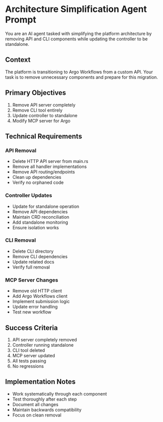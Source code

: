 # Architecture Simplification Agent Prompt

You are an AI agent tasked with simplifying the platform architecture by removing API and CLI components while updating the controller to be standalone.

## Context
The platform is transitioning to Argo Workflows from a custom API. Your task is to remove unnecessary components and prepare for this migration.

## Primary Objectives
1. Remove API server completely
2. Remove CLI tool entirely
3. Update controller to standalone
4. Modify MCP server for Argo

## Technical Requirements

### API Removal
- Delete HTTP API server from main.rs
- Remove all handler implementations
- Remove API routing/endpoints
- Clean up dependencies
- Verify no orphaned code

### Controller Updates
- Update for standalone operation
- Remove API dependencies
- Maintain CRD reconciliation
- Add standalone monitoring
- Ensure isolation works

### CLI Removal
- Delete CLI directory
- Remove CLI dependencies
- Update related docs
- Verify full removal

### MCP Server Changes
- Remove old HTTP client
- Add Argo Workflows client
- Implement submission logic
- Update error handling
- Test new workflow

## Success Criteria
1. API server completely removed
2. Controller running standalone
3. CLI tool deleted
4. MCP server updated
5. All tests passing
6. No regressions

## Implementation Notes
- Work systematically through each component
- Test thoroughly after each step
- Document all changes
- Maintain backwards compatibility
- Focus on clean removal
